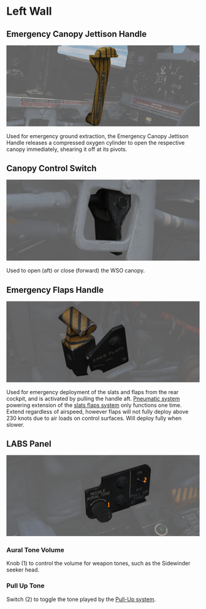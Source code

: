 # Left Wall

## Emergency Canopy Jettison Handle

![CanJet](../../../img/wso_emergency_canopy_jettison_handle.jpg)

Used for emergency ground extraction, the Emergency Canopy Jettison Handle
releases a compressed oxygen cylinder to open the respective canopy immediately,
shearing it off at its pivots.

## Canopy Control Switch

![Canopy Control Switch](../../../img/wso_canopy_control_switch.jpg)

Used to open (aft) or close (forward) the WSO canopy.

## Emergency Flaps Handle

![wso_emergency_flaps_handle](../../../img/wso_emergency_flaps.jpg)

Used for emergency deployment of the slats and flaps from the rear cockpit, and
is activated by pulling the handle aft. [Pneumatic system](../../../systems/pneumatics.md) powering
extension of
the [slats flaps system](../../../systems/flight_controls_gear/flight_controls.md#slats-flap-system)
only functions one time. Extend regardless of airspeed, however flaps will not fully deploy above
230 knots due to air loads on control surfaces. Will deploy fully when slower.

## LABS Panel

![wso_labs_panel](../../../img/wso_labs_panel.jpg)

### Aural Tone Volume

Knob (1) to control the volume for weapon tones, such as the Sidewinder seeker head.

### Pull Up Tone

Switch (2) to toggle the tone played by
the [Pull-Up system](../../../systems/weapon_systems/arbcs.md#arbcs-indicators).
